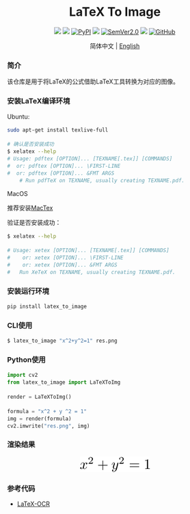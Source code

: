 <div align="center">
  <div align="center">
    <h1><b> LaTeX To Image</b></h1>
  </div>
  <a href=""><img src="https://img.shields.io/badge/Python->=3.6,<3.12-aff.svg"></a>
  <a href=""><img src="https://img.shields.io/badge/OS-Linux%2C%20Mac%2C%20Win-pink.svg"></a>
  <a href="https://pypi.org/project/latex-to-image/"><img alt="PyPI" src="https://img.shields.io/pypi/v/latex-to-image"></a>
  <a href="https://pepy.tech/project/latex-to-image"><img src="https://static.pepy.tech/personalized-badge/latex-to-image?period=total&units=abbreviation&left_color=grey&right_color=blue&left_text=Downloads""></a>
  <a href="https://semver.org/"><img alt="SemVer2.0" src="https://img.shields.io/badge/SemVer-2.0-brightgreen"></a>
  <a href="https://github.com/psf/black"><img src="https://img.shields.io/badge/code%20style-black-000000.svg"></a>
  <a href="https://github.com/SWHL/latex_to_image/blob/3aa9c53d43281e1527271da023440b8fa95a8dbf/LICENSE"><img alt="GitHub" src="https://img.shields.io/badge/license-MIT-blue"></a>

  简体中文 | [English](https://github.com/SWHL/latex_to_image)
</div>

### 简介
该仓库是用于将LaTeX的公式借助LaTeX工具转换为对应的图像。


### 安装LaTeX编译环境
Ubuntu:
```bash
sudo apt-get install texlive-full

# 确认是否安装成功
$ xelatex --help
# Usage: pdftex [OPTION]... [TEXNAME[.tex]] [COMMANDS]
#  or: pdftex [OPTION]... \FIRST-LINE
#  or: pdftex [OPTION]... &FMT ARGS
    # Run pdfTeX on TEXNAME, usually creating TEXNAME.pdf.
```

MacOS

推荐安装[MacTex](https://tug.org/mactex/mactex-download.html)

验证是否安装成功：
```bash
$ xelatex --help

# Usage: xetex [OPTION]... [TEXNAME[.tex]] [COMMANDS]
#    or: xetex [OPTION]... \FIRST-LINE
#    or: xetex [OPTION]... &FMT ARGS
#   Run XeTeX on TEXNAME, usually creating TEXNAME.pdf.
```

### 安装运行环境
```bash
pip install latex_to_image
```

### CLI使用
```bash
$ latex_to_image "x^2+y^2=1" res.png
```

### Python使用
```python
import cv2
from latex_to_image import LaTeXToImg

render = LaTeXToImg()

formula = "x^2 + y ^2 = 1"
img = render(formula)
cv2.imwrite("res.png", img)
```

### 渲染结果
<div align="center">
    <img src="./res.png">
</div>

### 参考代码
- [LaTeX-OCR](https://github.com/lukas-blecher/LaTeX-OCR/blob/main/pix2tex/dataset/latex2png.py)
